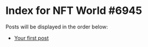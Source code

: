 # Index for NFT World #6945
Posts will be displayed in the order below:

- [Your first post](./001-first.md)

